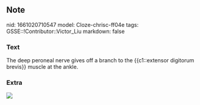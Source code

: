 ## Note
nid: 1661020710547
model: Cloze-chrisc-ff04e
tags: GSSE::!Contributor::Victor_Liu
markdown: false

### Text
The deep peroneal nerve gives off a branch to the {{c1::extensor digitorum brevis}} muscle at the ankle.

### Extra
<img src="paste-d753083dab3aa6e0a4e073610de7ea3cd1288e13.jpg">
